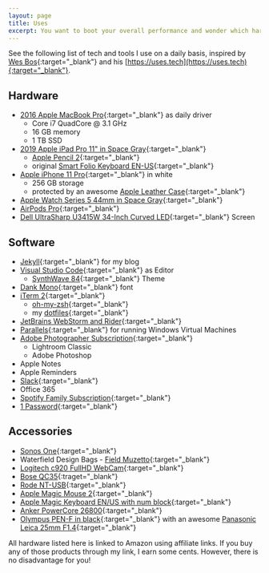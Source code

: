 ```yaml
---
layout: page
title: Uses
excerpt: You want to boot your overall performance and wonder which hardware, software or tools I use? See the curated gear list I use daily, to increase my performance as professional software developer and consultant.
---
```


See the following list of tech and tools I use on a daily basis, inspired by [Wes Bos](https://wesbos.com/uses/){:target="_blank"} and his [https://uses.tech](https://uses.tech){:target="_blank"}.

## Hardware

- [2016 Apple MacBook Pro](https://amzn.to/2Sd5NEA){:target="_blank"} as daily driver
  - Core i7 QuadCore @ 3.1 GHz
  - 16 GB memory
  - 1 TB SSD
- [2019 Apple iPad Pro 11" in Space Gray](https://amzn.to/387Spr0){:target="_blank"}
  - [Apple Pencil 2](https://amzn.to/2viS5XM){:target="_blank"}
  - original [Smart Folio Keyboard EN-US](https://amzn.to/378Zs1u){:target="_blank"}
- [Apple iPhone 11 Pro](https://amzn.to/37a7lno){:target="_blank"} in white
  - 256 GB storage
  - protected by an awesome [Apple Leather Case](https://amzn.to/31CbFdM){:target="_blank"}
- [Apple Watch Series 5 44mm in Space Gray](https://amzn.to/2OFyZC4){:target="_blank"}
- [AirPods Pro](https://amzn.to/2ve71GW){:target="_blank"}
- [Dell UltraSharp U3415W 34-Inch Curved LED](https://amzn.to/2vliu7i){:target="_blank"} Screen

## Software

- [Jekyll](https://jekyllrb.com/){:target="_blank"} for my blog
- [Visual Studio Code](https://code.visualstudio.com/){:target="_blank"} as Editor
  - [SynthWave 84](https://marketplace.visualstudio.com/items?itemName=RobbOwen.synthwave-vscode){:target="_blank"} Theme
- [Dank Mono](https://dank.sh/){:target="_blank"} font
- [iTerm 2](https://iterm2.com/){:target="_blank"}
  - [oh-my-zsh](https://ohmyz.sh/){:target="_blank"}
  - my [dotfiles](https://github.com/thorstenhans/dotfiles){:target="_blank"}
- [JetBrains WebStorm and Rider](https://www.jetbrains.com/){:target="_blank"}
- [Parallels](https://www.parallels.com/){:target="_blank"} for running Windows Virtual Machines
- [Adobe Photographer Subscription](https://www.adobe.com/creativecloud/photography.html?promoid=GMCWYDH2&mv=other){:target="_blank"}
  - Lightroom Classic
  - Adobe Photoshop
- Apple Notes
- Apple Reminders
- [Slack](https://slack.com/intl/en-de/?eu_nc=1){:target="_blank"}
- Office 365
- [Spotify Family Subscription](https://www.spotify.com/us/){:target="_blank"}
- [1 Password](https://1password.com/){:target="_blank"}

## Accessories

- [Sonos One](https://amzn.to/2SyLZe9){:target="_blank"}
- Waterfield Design Bags - [Field Muzetto](https://www.sfbags.com/collections/crossbody-bags/products/field-muzetto){:target="_blank"}
- [Logitech c920 FullHD WebCam](https://amzn.to/2tG1U1B){:target="_blank"}
- [Bose QC35](https://amzn.to/2H6UGqv){:traget="_blank"}
- [Rode NT-USB](https://amzn.to/2w5t433){:target="_blank"}
- [Apple Magic Mouse 2](https://amzn.to/2OGwZJM){:target="_blank"}
- [Apple Magic Keyboard EN/US with num block](https://amzn.to/38iAiPq){:target="_blank"}
- [Anker PowerCore 26800](https://amzn.to/2SI4Xz5){:target="_blank"}
- [Olympus PEN-F in black](https://amzn.to/2HbKQDG){:target="_blank"} with an awesome [Panasonic Leica 25mm F1.4](https://amzn.to/3bjPi1n){:target="_blank"}

All hardware listed here is linked to Amazon using affiliate links. If you buy any of those products through my link, I earn some cents. However, there is no disadvantage for you!
